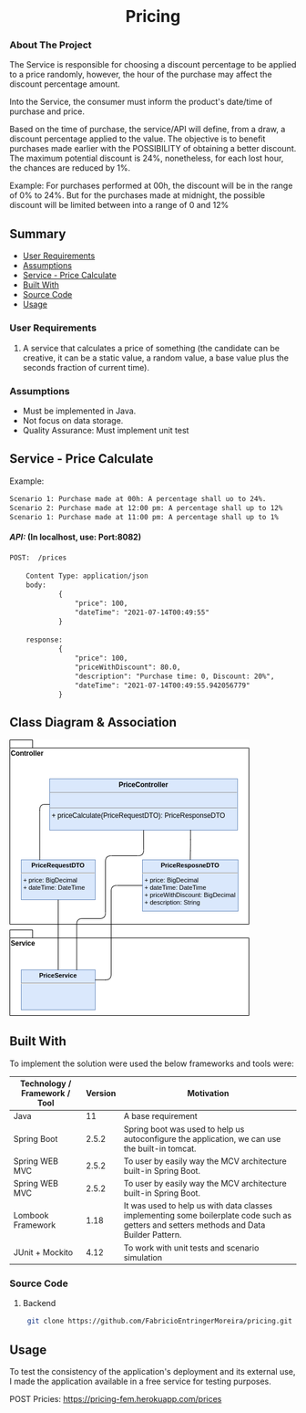 <br />
<p align="center">
<h1 align="center">Pricing</h1>



<!-- ABOUT THE PROJECT -->
### About The Project

The Service is responsible for choosing a discount percentage to be applied to a price randomly, however, the hour of the purchase may affect the discount percentage amount.

Into the Service, the consumer must inform the product's date/time of purchase and price.

Based on the time of purchase, the service/API will define, from a draw, a discount percentage applied to the value. The objective is to benefit purchases made earlier with the POSSIBILITY of obtaining a better discount. The maximum potential discount is 24%, nonetheless, for each lost hour, the chances are reduced by 1%.

Example: For purchases performed at 00h, the discount will be in the range of 0% to 24%. But for the purchases made at midnight, the possible discount will be limited between into a range of 0 and 12%


## Summary

- [User Requirements](#user-requirements)
- [Assumptions](#assumptions)
- [Service - Price Calculate](#service---price-calculate)
- [Built With](#built-with)
- [Source Code](#source-code)
- [Usage](#usage)
    
### User Requirements

1) A service that calculates a price of something (the candidate can be creative, it can be a static
value, a random value, a base value plus the seconds fraction of current time).
   
### Assumptions

- Must be implemented in Java.
- Not focus on data storage. 
- Quality Assurance: Must implement unit test


## Service - Price Calculate

Example:
    
    Scenario 1: Purchase made at 00h: A percentage shall uo to 24%.
    Scenario 2: Purchase made at 12:00 pm: A percentage shall up to 12%
    Scenario 1: Purchase made at 11:00 pm: A percentage shall up to 1%


#### *API:*  (In localhost, use: Port:8082)
        
    POST:  /prices

        Content Type: application/json
        body:   
                {
                    "price": 100,
                    "dateTime": "2021-07-14T00:49:55"
                }

        response:
                {
                    "price": 100,
                    "priceWithDiscount": 80.0,
                    "description": "Purchase time: 0, Discount: 20%",
                    "dateTime": "2021-07-14T00:49:55.942056779"
                }    


## Class Diagram & Association

![alt text](https://github.com/FabricioEntringerMoreira/pricing/blob/main/docs/img/class-diagram-pricing.png)


## Built With

To implement the solution were used the below frameworks and tools were:

| Technology / Framework / Tool | Version | Motivation |
| --- | --- | --- |
| Java | 11 | A base requirement |
| Spring Boot | 2.5.2 | Spring boot was used to help us autoconfigure the application, we can use the built-in tomcat. |
| Spring WEB MVC | 2.5.2 | To user by easily way the MCV architecture built-in Spring Boot.  |
| Spring WEB MVC | 2.5.2 | To user by easily way the MCV architecture built-in Spring Boot.  |
| Lombook Framework | 1.18 | It was used to help us with data classes implementing some boilerplate code such as getters and setters methods and Data Builder Pattern. |
| JUnit + Mockito  | 4.12 | To work with unit tests and scenario simulation |


### Source Code

1. Backend
   ```sh
    git clone https://github.com/FabricioEntringerMoreira/pricing.git
   ```


## Usage

To test the consistency of the application's deployment and its external use, I made the application available in a free service for testing purposes.

POST Pricies: https://pricing-fem.herokuapp.com/prices


